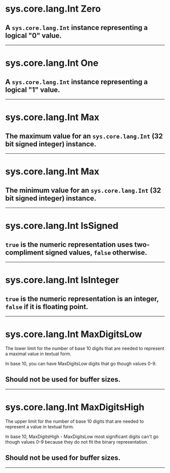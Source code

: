 sys.core.lang.Int Zero
=
A `sys.core.lang.Int` instance representing a logical "0" value.
--
***

sys.core.lang.Int One
=
A `sys.core.lang.Int` instance representing a logical "1" value.
--
***

sys.core.lang.Int Max
=
The maximum value for an `sys.core.lang.Int` (32 bit signed integer) instance.
--
***

sys.core.lang.Int Max
=
The minimum value for an `sys.core.lang.Int` (32 bit signed integer) instance.
--
***

sys.core.lang.Int IsSigned
=
`true` is the numeric representation uses two-compliment signed values, `false` otherwise.
--
***

sys.core.lang.Int IsInteger
=
`true` is the numeric representation is an integer, `false` if it is floating point.
--
***

sys.core.lang.Int MaxDigitsLow
=
The lower limit for the number of base 10 digits that are needed to represent a maximal value in textual form.

In base 10, you can have MaxDigitsLow digits that go though values 0-9.

Should not be used for buffer sizes.
--
***

sys.core.lang.Int MaxDigitsHigh
=
The upper limit for the number of base 10 digits that are needed to represent a value in textual form.

In base 10, MaxDigitsHigh - MaxDigitsLow most significant digits can't go though values 0-9 because they do not fit the binary representation.

Should not be used for buffer sizes.
--
***
